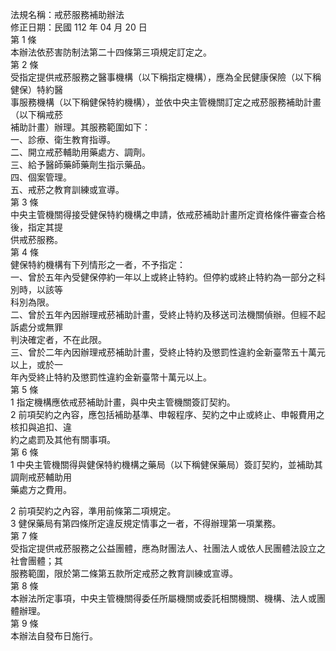 法規名稱：戒菸服務補助辦法  
修正日期：民國 112 年 04 月 20 日  
第 1 條  
本辦法依菸害防制法第二十四條第三項規定訂定之。  
第 2 條  
受指定提供戒菸服務之醫事機構（以下稱指定機構），應為全民健康保險（以下稱健保）特約醫  
事服務機構（以下稱健保特約機構），並依中央主管機關訂定之戒菸服務補助計畫（以下稱戒菸  
補助計畫）辦理。其服務範圍如下：  
一、診療、衛生教育指導。  
二、開立戒菸輔助用藥處方、調劑。  
三、給予醫師藥師藥劑生指示藥品。  
四、個案管理。  
五、戒菸之教育訓練或宣導。  
第 3 條  
中央主管機關得接受健保特約機構之申請，依戒菸補助計畫所定資格條件審查合格後，指定其提  
供戒菸服務。  
第 4 條  
健保特約機構有下列情形之一者，不予指定：  
一、曾於五年內受健保停約一年以上或終止特約。但停約或終止特約為一部分之科別時，以該等  
科別為限。  
二、曾於五年內因辦理戒菸補助計畫，受終止特約及移送司法機關偵辦。但經不起訴處分或無罪  
判決確定者，不在此限。  
三、曾於二年內因辦理戒菸補助計畫，受終止特約及懲罰性違約金新臺幣五十萬元以上，或於一  
年內受終止特約及懲罰性違約金新臺幣十萬元以上。  
第 5 條  
1 指定機構應依戒菸補助計畫，與中央主管機關簽訂契約。  
2 前項契約之內容，應包括補助基準、申報程序、契約之中止或終止、申報費用之核扣與追扣、違  
約之處罰及其他有關事項。  
第 6 條  
1 中央主管機關得與健保特約機構之藥局（以下稱健保藥局）簽訂契約，並補助其調劑戒菸輔助用  
藥處方之費用。  


2 前項契約之內容，準用前條第二項規定。  
3 健保藥局有第四條所定違反規定情事之一者，不得辦理第一項業務。  
第 7 條  
受指定提供戒菸服務之公益團體，應為財團法人、社團法人或依人民團體法設立之社會團體；其  
服務範圍，限於第二條第五款所定戒菸之教育訓練或宣導。  
第 8 條  
本辦法所定事項，中央主管機關得委任所屬機關或委託相關機關、機構、法人或團體辦理。  
第 9 條  
本辦法自發布日施行。  


